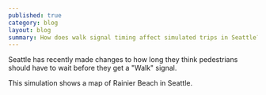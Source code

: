 ```yaml
---
published: true
category: blog
layout: blog
summary: How does walk signal timing affect simulated trips in Seattle?
---
```


Seattle has recently made changes to how long they think pedestrians should
have to wait before they get a "Walk" signal.

This simulation shows a map of Rainier Beach in Seattle.

<div id="simulation">
</div>
<script type="text/javascript" src="/js/simulation.js"></script>
<script type="text/javascript">
  let simulation = Simulation("simulation");
  $().onReady(function() {
      simulation.start();
  });
</script>
